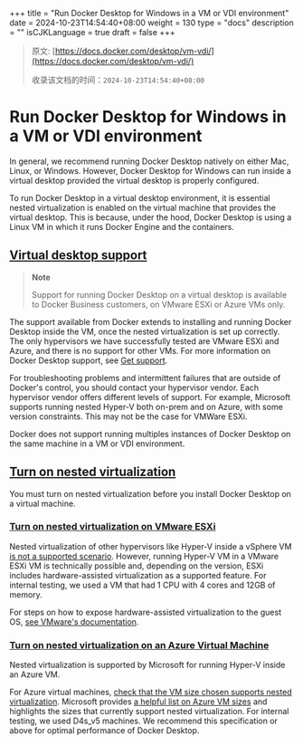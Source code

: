 +++
title = "Run Docker Desktop for Windows in a VM or VDI environment"
date = 2024-10-23T14:54:40+08:00
weight = 130
type = "docs"
description = ""
isCJKLanguage = true
draft = false
+++

> 原文: [https://docs.docker.com/desktop/vm-vdi/](https://docs.docker.com/desktop/vm-vdi/)
>
> 收录该文档的时间：`2024-10-23T14:54:40+08:00`

# Run Docker Desktop for Windows in a VM or VDI environment

In general, we recommend running Docker Desktop natively on either Mac, Linux, or Windows. However, Docker Desktop for Windows can run inside a virtual desktop provided the virtual desktop is properly configured.

To run Docker Desktop in a virtual desktop environment, it is essential nested virtualization is enabled on the virtual machine that provides the virtual desktop. This is because, under the hood, Docker Desktop is using a Linux VM in which it runs Docker Engine and the containers.

## [Virtual desktop support](https://docs.docker.com/desktop/vm-vdi/#virtual-desktop-support)

> **Note**
>
> 
>
> Support for running Docker Desktop on a virtual desktop is available to Docker Business customers, on VMware ESXi or Azure VMs only.

The support available from Docker extends to installing and running Docker Desktop inside the VM, once the nested virtualization is set up correctly. The only hypervisors we have successfully tested are VMware ESXi and Azure, and there is no support for other VMs. For more information on Docker Desktop support, see [Get support](https://docs.docker.com/desktop/support/).

For troubleshooting problems and intermittent failures that are outside of Docker's control, you should contact your hypervisor vendor. Each hypervisor vendor offers different levels of support. For example, Microsoft supports running nested Hyper-V both on-prem and on Azure, with some version constraints. This may not be the case for VMWare ESXi.

Docker does not support running multiples instances of Docker Desktop on the same machine in a VM or VDI environment.

## [Turn on nested virtualization](https://docs.docker.com/desktop/vm-vdi/#turn-on-nested-virtualization)

You must turn on nested virtualization before you install Docker Desktop on a virtual machine.

### [Turn on nested virtualization on VMware ESXi](https://docs.docker.com/desktop/vm-vdi/#turn-on-nested-virtualization-on-vmware-esxi)

Nested virtualization of other hypervisors like Hyper-V inside a vSphere VM [is not a supported scenario](https://kb.vmware.com/s/article/2009916). However, running Hyper-V VM in a VMware ESXi VM is technically possible and, depending on the version, ESXi includes hardware-assisted virtualization as a supported feature. For internal testing, we used a VM that had 1 CPU with 4 cores and 12GB of memory.

For steps on how to expose hardware-assisted virtualization to the guest OS, [see VMware's documentation](https://docs.vmware.com/en/VMware-vSphere/7.0/com.vmware.vsphere.vm_admin.doc/GUID-2A98801C-68E8-47AF-99ED-00C63E4857F6.html).

### [Turn on nested virtualization on an Azure Virtual Machine](https://docs.docker.com/desktop/vm-vdi/#turn-on-nested-virtualization-on-an-azure-virtual-machine)

Nested virtualization is supported by Microsoft for running Hyper-V inside an Azure VM.

For Azure virtual machines, [check that the VM size chosen supports nested virtualization](https://docs.microsoft.com/en-us/azure/virtual-machines/sizes). Microsoft provides [a helpful list on Azure VM sizes](https://docs.microsoft.com/en-us/azure/virtual-machines/acu) and highlights the sizes that currently support nested virtualization. For internal testing, we used D4s_v5 machines. We recommend this specification or above for optimal performance of Docker Desktop.
